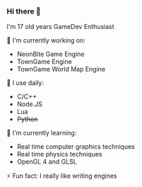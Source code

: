 ### Hi there 👋
I'm 17 old years GameDev Enthusiast

🔭 I'm currently working on:
  - NeonBite Game Engine
  - TownGame Engine
  - TownGame World Map Engine
    
🚀 I use daily:
  - C/C++
  - Node.JS
  - Lua
  - ~~Python~~
  

🌱 I'm currently learning:
  - Real time computer graphics techniques
  - Real time physics techniques
  - OpenGL 4 and GLSL

⚡ Fun fact: I really like writing engines

<!--
**VolkerGate/VolkerGate** is a ✨ _special_ ✨ repository because its `README.md` (this file) appears on your GitHub profile.

Here are some ideas to get you started:

- 🔭 I’m currently working on ...
- 🌱 I’m currently learning ...
- 👯 I’m looking to collaborate on ...
- 🤔 I’m looking for help with ...
- 💬 Ask me about ...
- 📫 How to reach me: ...
- 😄 Pronouns: ...
- ⚡ Fun fact: ...
-->
